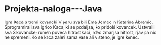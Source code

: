 # Projekta-naloga---Java
Igra Kaca s tremi kovancki 
V paru sva bili Ema Jemec in Katarina Abramic. Sprogramirali sva igrico Kaca, ki se podaljsa, ko pridobi kovancek. Ustvraili sva 3 kovancke; rumen poveca hitrost kaci, rdec zmanjsa hitrost, rjav pa nic ne spremeni. Ko se kaca zaleti sama vase ali v steno, je igre konec.
